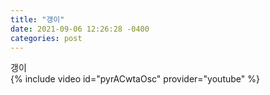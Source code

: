 ```yaml
---
title: "갱이"
date: 2021-09-06 12:26:28 -0400
categories: post
---
```

갱이<br>
{% include video id="pyrACwtaOsc" provider="youtube" %}
